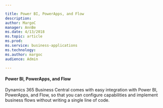 ```yaml
---

title: Power BI, PowerApps, and Flow
description: 
author: MargoC
manager: AnnBe
ms.date: 4/13/2018
ms.topic: article
ms.prod: 
ms.service: business-applications
ms.technology: 
ms.author: margoc
audience: Admin

---
```

#### Power BI, PowerApps, and Flow



Dynamics 365 Business Central comes with easy integration with Power BI,
PowerApps, and Flow, so that you can configure capabilities and implement
business flows without writing a single line of code.
